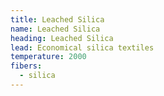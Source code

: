 ```yaml
---
title: Leached Silica
name: Leached Silica
heading: Leached Silica
lead: Economical silica textiles
temperature: 2000
fibers:
  - silica
---
```

